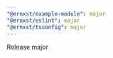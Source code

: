 ```yaml
---
"@ernxst/example-module": major
"@ernxst/eslint": major
"@ernxst/tsconfig": major
---
```


Release major
